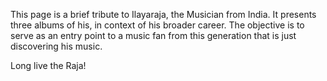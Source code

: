 <!-- This project is the sole effort and property of Sunil VEPPUR MOHAN. Please contact sunilvm2017@email.iimcal.ac.in for commercial usage. -->

This page is a brief tribute to Ilayaraja, the Musician from India. It presents three albums of his, in context of his broader career. The objective is to serve as an entry point to a music fan from this generation that is just discovering his music. 

Long live the Raja!